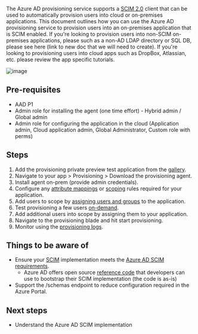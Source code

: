 The Azure AD provisioning service supports a [SCIM 2.0](https://aka.ms/scimoverview) client that can be used to automatically provision users into cloud or on-premises applications. This document outlines how you can use the Azure AD provisioning service to provision users into an on-premises application that is SCIM enabled. If you're looking to provision users into non-SCIM on-premises applications, please such as a non-AD LDAP directory or SQL DB, please see here (link to new doc that we will need to create). If you're looking to provisioning users into cloud apps such as DropBox, Atlassian, etc. please review the app specific tutorials. 

![image](https://user-images.githubusercontent.com/36525136/110343793-b2427100-7fe1-11eb-9bc3-05d6825f8f81.png)

## Pre-requisites
* AAD P1
* Admin role for installing the agent (one time effort) - Hybrid admin / Global admin 
* Admin role for configuring the application in the cloud (Application admin, Cloud application admin, Global Administrator, Custom role with perms)

## Steps
1. Add the provisioning private preview test application from the [gallery](https://docs.microsoft.com/en-us/azure/active-directory/manage-apps/add-application-portal).
1. Navigate to your app > Provisioning > Download the provisioning agent.
1. Install agent on-prem (provide admin credentials).
1. Configure any [attribute mappings](https://docs.microsoft.com/en-us/azure/active-directory/app-provisioning/customize-application-attributes) or [scoping](https://docs.microsoft.com/en-us/azure/active-directory/app-provisioning/define-conditional-rules-for-provisioning-user-accounts) rules required for your application.  
1. Add users to scope by [assigning users and groups](https://docs.microsoft.com/en-us/azure/active-directory/manage-apps/add-application-portal-assign-users) to the application.
1. Test provisioning a few users [on-demand](https://docs.microsoft.com/en-us/azure/active-directory/app-provisioning/provision-on-demand). 
1. Add additional users into scope by assigning them to your application. 
1. Navigate to the provisioning blade and hit start provisioning. 
1. Monitor using the [provisioning logs](https://docs.microsoft.com/en-us/azure/active-directory/reports-monitoring/concept-provisioning-logs). 

## Things to be aware of
* Ensure your [SCIM](https://aka.ms/scimoverview) implementation meets the [Azure AD SCIM requirements](https://docs.microsoft.com/en-us/azure/active-directory/app-provisioning/use-scim-to-provision-users-and-groups).
  * Azure AD offers open source [reference code](aka.ms/scimreferencecode) that developers can use to bootstrap their SCIM implementation (the code is as-is)
* Support the /schemas endpoint to reduce configuration required in the Azure Portal. 

## Next steps
* Understand the Azure AD SCIM implementation
